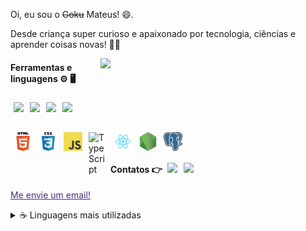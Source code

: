 Oi, eu sou o <strike>Goku</strike> Mateus! 😄.

Desde criança super curioso e apaixonado por tecnologia, ciências e aprender coisas novas! 🧐🔎

<img src="https://media.giphy.com/media/9rtpurjbqiqZXbBBet/giphy.gif" width="360px" align="right"/>

#### Ferramentas e linguagens :gear: 🖥️
<img style="margin:5px" height="25px" src="https://img.shields.io/badge/GitHub-100000?style=for-the-badge&logo=github&logoColor=white" align=left>
<img style="margin:5px" height="25px" src="https://img.shields.io/badge/Git-F05032?style=for-the-badge&logo=git&logoColor=white" align=left>
<img style="margin:5px" height="25px" src="https://img.shields.io/badge/Windows-0078D6?style=for-the-badge&logo=windows&logoColor=white" align=left>
<img style="margin:5px" height="25px" src="https://img.shields.io/badge/Ubuntu-E95420?style=for-the-badge&logo=ubuntu&logoColor=white" align=left>

<br></br>

<img align="left" alt="HTML5" width="30px" style="margin:5px;" src="https://raw.githubusercontent.com/github/explore/80688e429a7d4ef2fca1e82350fe8e3517d3494d/topics/html/html.png" />
<img align="left" alt="CSS3" width="30px" style="margin:5px;" src="https://raw.githubusercontent.com/github/explore/80688e429a7d4ef2fca1e82350fe8e3517d3494d/topics/css/css.png" />
<img align="left" alt="JavaScript" width="30px" style="margin:5px;" src="https://raw.githubusercontent.com/github/explore/80688e429a7d4ef2fca1e82350fe8e3517d3494d/topics/javascript/javascript.png" />
<img align="left" alt="TypeScript" width="30px" style="margin:5px;" src="https://icons8.com.br/icon/uJM6fQYqDaZK/typescript" />
<img align="left" alt="React" width="30px" style="margin:5px;" src="https://raw.githubusercontent.com/github/explore/80688e429a7d4ef2fca1e82350fe8e3517d3494d/topics/react/react.png" />
<img align="left" alt="Node.js" width="30px" style="margin:5px;" src="https://raw.githubusercontent.com/github/explore/80688e429a7d4ef2fca1e82350fe8e3517d3494d/topics/nodejs/nodejs.png" />
<img align="left" alt="PostgreSQL" width="30px" style="margin:5px;" src="https://raw.githubusercontent.com/github/explore/80688e429a7d4ef2fca1e82350fe8e3517d3494d/topics/postgresql/postgresql.png" />

<br></br>


#### Contatos 👉 <a target="_blank" href="https://api.whatsapp.com/send?phone=5542998043116"><img style="height: 20px; margin: 0 5px;" src="https://img.shields.io/badge/WhatsApp-25D366?style=for-the-badge&logo=whatsapp&logoColor=white"></a><a target="_blank" href="https://www.linkedin.com/in/mateuskuritza/"><img style="height: 20px; margin: 0 5px;" src="https://img.shields.io/badge/LinkedIn-0077B5?style=for-the-badge&logo=linkedin&logoColor=white"></a>
<a tatarget="_blank" href="mailto:mateuskuritza@gmail.com?subject=Hello world" style="color: #472F7E;">Me envie um email!</a>

<details>
  <summary>☕ Linguagens mais utilizadas</summary>
<br>
<img align="left" alt="Top linguagens Mateus" src="https://github-readme-stats.vercel.app/api/top-langs/?username=mateuskuritza&theme=gruvbox" />

</details>
